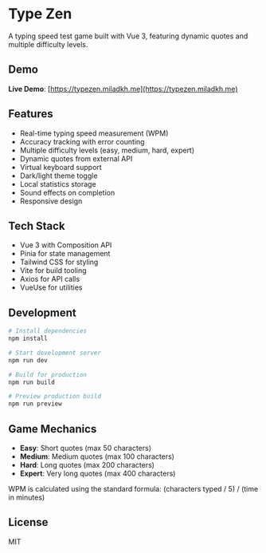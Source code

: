 # Type Zen

A typing speed test game built with Vue 3, featuring dynamic quotes and multiple difficulty levels.

## Demo

**Live Demo**: [https://typezen.miladkh.me](https://typezen.miladkh.me)

## Features

- Real-time typing speed measurement (WPM)
- Accuracy tracking with error counting
- Multiple difficulty levels (easy, medium, hard, expert)
- Dynamic quotes from external API
- Virtual keyboard support
- Dark/light theme toggle
- Local statistics storage
- Sound effects on completion
- Responsive design

## Tech Stack

- Vue 3 with Composition API
- Pinia for state management
- Tailwind CSS for styling
- Vite for build tooling
- Axios for API calls
- VueUse for utilities

## Development

```bash
# Install dependencies
npm install

# Start development server
npm run dev

# Build for production
npm run build

# Preview production build
npm run preview
```

## Game Mechanics

- **Easy**: Short quotes (max 50 characters)
- **Medium**: Medium quotes (max 100 characters)
- **Hard**: Long quotes (max 200 characters)
- **Expert**: Very long quotes (max 400 characters)

WPM is calculated using the standard formula: (characters typed / 5) / (time in minutes)

## License 
MIT
